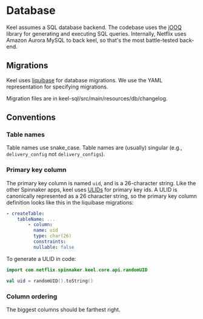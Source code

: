 # Database

Keel assumes a SQL database backend.
The codebase uses the [jOOQ](https://jooq.org) library for generating and executing SQL queries.
Internally, Netflix uses Amazon Aurora MySQL to back keel, so that's the most battle-tested back-end.

## Migrations

Keel uses [liquibase](https://www.liquibase.org/) for database migrations.
We use the YAML representation for specifying migrations.

Migration files are in keel-sql/src/main/resources/db/changelog.

## Conventions

### Table names

Table names use snake_case.
Table names are (usually) singular (e.g., `delivery_config` not `delivery_configs`).

### Primary key column

The primary key column is named `uid`, and is a 26-character string.
Like the other Spinnaker apps, keel uses [ULIDs](https://github.com/ulid/spec) for primary key ids.
A ULID is canonically represented as a 26 character string, so the primary key column definition looks like this in the liquibase migrations:

```yaml
- createTable:
    tableName: ...
        - column:
          name: uid
          type: char(26)
          constraints:
          nullable: false
```


To generate a ULID in code:

```kotlin
import com.netflix.spinnaker.keel.core.api.randomUID

val uid = randomUID().toString()
```

### Column ordering

The biggest columns should be farthest right.

